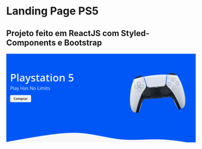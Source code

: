 # Landing Page PS5

## Projeto feito em ReactJS com Styled-Components e Bootstrap

![header](/src/assets/cover.png)